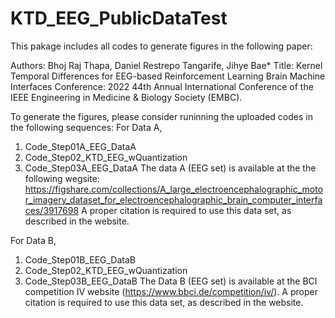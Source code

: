 # KTD_EEG_PublicDataTest
This pakage includes all codes to generate figures in the following paper:

Authors: Bhoj Raj Thapa, Daniel Restrepo Tangarife, Jihye Bae*
Title: Kernel Temporal Differences for EEG-based Reinforcement Learning Brain Machine Interfaces
Conference: 2022 44th Annual International Conference of the IEEE Engineering in Medicine & Biology Society (EMBC).

To generate the figures, please consider runinning the uploaded codes in the following sequences:
For Data A,
1. Code_Step01A_EEG_DataA
2. Code_Step02_KTD_EEG_wQuantization
3. Code_Step03A_EEG_DataA
The data A (EEG set) is available at the the following wegsite: 
https://figshare.com/collections/A_large_electroencephalographic_motor_imagery_dataset_for_electroencephalographic_brain_computer_interfaces/3917698
A proper citation is required to use this data set, as described in the website.

For Data B,
1. Code_Step01B_EEG_DataB
2. Code_Step02_KTD_EEG_wQuantization
3. Code_Step03B_EEG_DataB
The Data B (EEG set) is available at the BCI competition IV website (https://www.bbci.de/competition/iv/).
A proper citation is required to use this data set, as described in the website.

